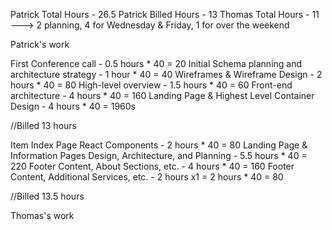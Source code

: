 Patrick Total Hours - 26.5
Patrick Billed Hours - 13
Thomas Total Hours - 11 ---> 2 planning, 4 for Wednesday & Friday, 1 for over the weekend

Patrick's work

  First Conference call - 0.5 hours * 40 = 20
  Initial Schema planning and architecture strategy - 1 hour * 40 = 40
  Wireframes & Wireframe Design -	2 hours * 40 = 80
  High-level overview - 1.5 hours * 40 = 60
  Front-end architecture - 4 hours * 40 = 160
  Landing Page & Highest Level Container Design - 4 hours * 40 = 1960s

  //Billed 13 hours

  Item Index Page React Components - 2 hours * 40 =  80
  Landing Page & Information Pages Design, Architecture, and Planning - 5.5 hours * 40 = 220
  Footer Content, About Sections, etc. - 4 hours * 40 = 160
  Footer Content, Additional Services, etc. - 2 hours x1 = 2 hours * 40 = 80

  //Billed 13.5 hours

Thomas's work
